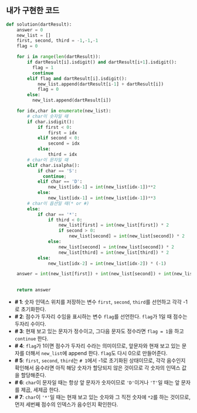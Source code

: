 ## 내가 구현한 코드
```python
def solution(dartResult):
    answer = 0
    new_list = []
    first, second, third = -1,-1,-1                                            # 1
    flag = 0                                                                   # 2

    for i in range(len(dartResult)):
        if dartResult[i].isdigit() and dartResult[i+1].isdigit():              # 3
          flag = 1
          continue
        elif flag and dartResult[i].isdigit():                                 # 4
            new_list.append(dartResult[i-1] + dartResult[i])
            flag = 0
        else:
          new_list.append(dartResult[i])

    for idx,char in enumerate(new_list):
        # char이 숫자일 때
        if char.isdigit():
            if first < 0:                                                       # 5
                first = idx
            elif second < 0:
                second = idx
            else:
                third = idx
        # char이 문자일 때
        elif char.isalpha():
            if char == 'S':
              continue;
            elif char == 'D':                                                    # 6
                new_list[idx-1] = int(new_list[idx-1])**2
            else:                                                                # 6
                new_list[idx-1] = int(new_list[idx-1])**3
        # char이 옵션일 때(* or #)
        else:
            if char == '*':
                if third < 0:                                                    # 7
                    new_list[first] = int(new_list[first]) * 2
                    if second > 0:
                        new_list[second] = int(new_list[second]) * 2
                else:
                    new_list[second] = int(new_list[second]) * 2
                    new_list[third] = int(new_list[third]) * 2
            else:
                new_list[idx-2] = int(new_list[idx-2]) * (-1)

    answer = int(new_list[first]) + int(new_list[second]) + int(new_list[third])      

    
    return answer
```
* **# 1**: 숫자 인덱스 위치를 저장하는 변수 `first`, `second`, `third`를 선언하고 각각 -1로 초기화한다.
* **# 2**: 점수가 두자리 수임을 표시하는 변수 `flag`를 선언한다. `flag`가 1일 때 점수는 두자리 수이다.
* **# 3**: 현재 보고 있는 문자가 정수이고, 그다음 문자도 정수라면 `flag = 1`을 하고 `continue` 한다.
* **# 4**: `flag`가 1이면 점수가 두자리 수라는 의미이므로, 앞문자와 현재 보고 있는 문자를 더해서 `new_list`에 append 한다. `flag`도 다시 0으로 만들어준다.
* **# 5**: `first`, `second`, `third`는 `# 1`에서 -1로 초기화된 상태이므로, 각각 음수인지 확인해서 음수라면 아직 해당 숫자가 할당되지 않은 것이므로 각 숫자의 인덱스 값을 할당해준다.
* **# 6**: `char`이 문자일 때는 항상 앞 문자가 숫자이므로 `'D'`이거나 `'T'`일 때는 앞 문자를 제곱, 세제곱 한다. 
* **# 7**: `char`이 `'*'`일 때는 현재 보고 있는 숫자와 그 직전 숫자에 `*2`를 하는 것이므로, 먼저 세번째 점수의 인덱스가 음수인지 확인한다.























